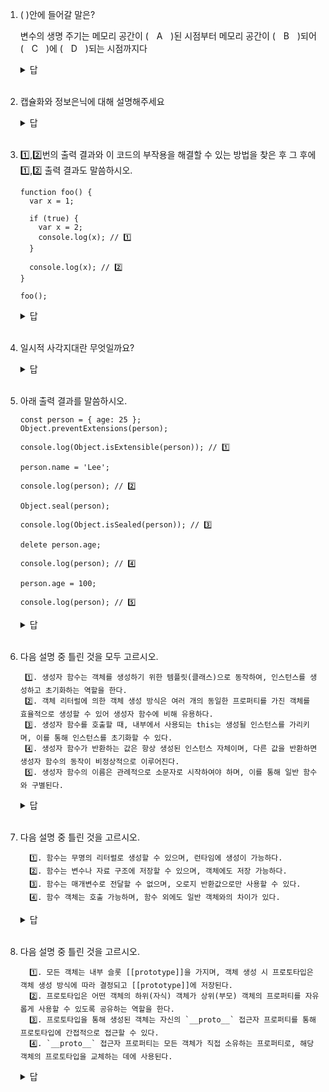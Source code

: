 1. ( )안에 들어갈 말은?
    
    변수의 생명 주기는 메모리 공간이 (ㅤAㅤ)된 시점부터 메모리 공간이 (ㅤBㅤ)되어 (ㅤCㅤ)에 (ㅤDㅤ)되는 시점까지다
    <details>
    <summary>답</summary>
    <div markdown="1">
    A.

    A : 확보
    B : 해제
    C : 메모리 풀
    D : 반환

    (출제위치: 14장)
    </div>
    </details>
    <br>

2. 캡슐화와 정보은닉에 대해 설명해주세요
   <details>
    <summary>답</summary>
    <div markdown="1">
    A.

    캡슐화 : 객체의 데이터와 메서드를 하나의 단위로 묶는 것을 의미하며, 외부에서 직접 데이터에 접근하는 것을 방지하는 데 중점을 둡니다.
    정보 은닉 : 외부에서 불필요한 세부 구현을 숨기고, 클래스 내부의 데이터나 메서드를 외부로부터 보호하는 것

    (출제위치: 14장)
    </div>
    </details>
    <br>

    
4. 1️⃣,2️⃣번의 출력 결과와 이 코드의 부작용을 해결할 수 있는 방법을 찾은 후 그 후에 1️⃣,2️⃣ 출력 결과도 말씀하시오.
    
    ```
    function foo() {
      var x = 1;
    
      if (true) {
        var x = 2;
        console.log(x); // 1️⃣
      }
    
      console.log(x); // 2️⃣
    }
    
    foo();
    ```
    <details>
    <summary>답</summary>
    <div markdown="1">
    A.

    - 수정 전 출력결과: 2,2
    - 부작용 해결 방법: var키워드를 let으로 변경한다
    - 수정 후 출력결과: 2,1

    (출제위치: 15장)
    </div>
    </details>
    <br>
        
5. 일시적 사각지대란 무엇일까요?
    <details>
    <summary>답</summary>
    <div markdown="1">
    A.

    스코프의 시작 지점부터 초기화 시작 지점까지 변수를 참조할 수 없는 구간을 일시적 사각지대(Temporal Dead Zone:TDZ)라고 부른다.

    (출제위치: 15장)
    </div>
    </details>
    <br>
6. 아래 출력 결과를 말씀하시오.
    
    ```
    const person = { age: 25 };
    Object.preventExtensions(person);
    
    console.log(Object.isExtensible(person)); // 1️⃣
    
    person.name = 'Lee';
    
    console.log(person); // 2️⃣
    
    Object.seal(person);
    
    console.log(Object.isSealed(person)); // 3️⃣
    
    delete person.age;
    
    console.log(person); // 4️⃣
    
    person.age = 100;
    
    console.log(person); // 5️⃣
    ```
    <details>
    <summary>답</summary>
    <div markdown="1">
        
    A.

    ```
    const person = { age: 25 };
    Object.preventExtensions(person);
    
    //Object.preventExtensions는 객체의 확장을 금지. 따라서 Object.isExtensible는 false를 반환.
    console.log(Object.isExtensible(person)); // 출력: false
    
    person.name = 'Lee';
    
    // 확장이 금지됐으므로 그대로 출력.
    console.log(person); // 출력: { age: 25 }
    
    Object.seal(person);
    
    //Object.seal은 객체의 프로퍼티 추가 및 삭제, 프로퍼티 어트리뷰트 재정의를 금지. 따라서 Object.isSealed는 true를 반환.
    console.log(Object.isSealed(person)); // 출력: true
    
    delete person.age;
    
    //delete person.age 금지된 동작이므로 age 프로퍼티가 삭제되지 않음.
    console.log(person); // 출력: { age: 25 }
    
    person.age = 100;
    
    //person.age = 100은 기존 프로퍼티 값을 갱신하려는 시도이므로, operson는 { age: 100 }으로 변경.
    console.log(person); // 출력: { age: 100 }
    ```
    (출제위치: 16장)
    </div>
    </details>
    <br>

7. 다음 설명 중 틀린 것을 모두 고르시오.
   ```
    1️⃣. 생성자 함수는 객체를 생성하기 위한 템플릿(클래스)으로 동작하여, 인스턴스를 생성하고 초기화하는 역할을 한다.
    2️⃣. 객체 리터럴에 의한 객체 생성 방식은 여러 개의 동일한 프로퍼티를 가진 객체를 효율적으로 생성할 수 있어 생성자 함수에 비해 유용하다.
    3️⃣. 생성자 함수를 호출할 때, 내부에서 사용되는 this는 생성될 인스턴스를 가리키며, 이를 통해 인스턴스를 초기화할 수 있다.
    4️⃣. 생성자 함수가 반환하는 값은 항상 생성된 인스턴스 자체이며, 다른 값을 반환하면 생성자 함수의 동작이 비정상적으로 이루어진다.
    5️⃣. 생성자 함수의 이름은 관례적으로 소문자로 시작하여야 하며, 이를 통해 일반 함수와 구별된다.
   ```
    <details>
    <summary>답</summary>
    <div markdown="1">
    A. 2️⃣, 5️⃣
      2️⃣: 객체 리터럴에 의한 객체 생성 방식은 효율적이지만, 여러 개의 동일한 프로퍼티를 가진 객체를 생성하는 데는 생성자 함수가 더 유용하다.
      
      5️⃣: 생성자 함수의 이름은 관례적으로 대문자로 시작하여야 하며, 이를 통해 일반 함수와 구별된다.

    (출제위치: 17장)
    </div>
    </details>
    <br>

8. 다음 설명 중 틀린 것을 고르시오.
    ```
      1️⃣. 함수는 무명의 리터럴로 생성할 수 있으며, 런타임에 생성이 가능하다.
      2️⃣. 함수는 변수나 자료 구조에 저장할 수 있으며, 객체에도 저장 가능하다.
      3️⃣. 함수는 매개변수로 전달할 수 없으며, 오로지 반환값으로만 사용할 수 있다.
      4️⃣. 함수 객체는 호출 가능하며, 함수 외에도 일반 객체와의 차이가 있다.
    ```
      <details>
      <summary>답</summary>
      <div markdown="1">
      A. 3️⃣ 함수는 매개변수로 전달할 수 있다.
    
      (출제위치: 18장)
      </div>
      </details>
      <br>

9. 다음 설명 중 틀린 것을 고르시오.
    ```
      1️⃣. 모든 객체는 내부 슬롯 [[prototype]]을 가지며, 객체 생성 시 프로토타입은 객체 생성 방식에 따라 결정되고 [[prototype]]에 저장된다.
      2️⃣. 프로토타입은 어떤 객체의 하위(자식) 객체가 상위(부모) 객체의 프로퍼티를 자유롭게 사용할 수 있도록 공유하는 역할을 한다.
      3️⃣. 프로토타입을 통해 생성된 객체는 자신의 `__proto__` 접근자 프로퍼티를 통해 프로토타입에 간접적으로 접근할 수 있다.
      4️⃣. `__proto__` 접근자 프로퍼티는 모든 객체가 직접 소유하는 프로퍼티로, 해당 객체의 프로토타입을 교체하는 데에 사용된다.
    ```
      <details>
      <summary>답</summary>
      <div markdown="1">
      A. 4️⃣
        모든 객체가 직접 소유하는 프로퍼티가 아니라 Object.prototype의 프로퍼티다.
        따라서 "모든 객체가 직접 소유하는 프로퍼티"라는 설명은 틀렸다.
        객체가 직접 소유하는 프로퍼티는 일반적으로 해당 객체의 프로퍼티들이며, __proto__는 이들 중 하나가 아니다.
      (출제위치: 19장)
        
      </div>
      </details>
      <br>
